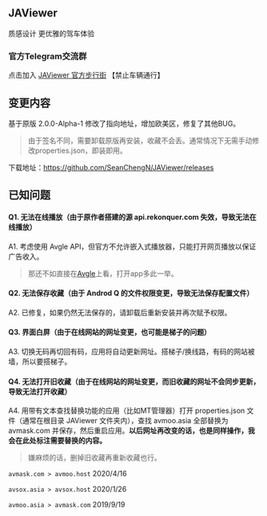 ## JAViewer
质感设计 更优雅的驾车体验

### 官方Telegram交流群
点击加入 [JAViewer 官方步行街](https://t.me/joinchat/Bp7eL0ehwp4WI-GxWxitQg) 【禁止车辆通行】

## 变更内容
基于原版 2.0.0-Alpha-1 修改了指向地址，增加欧美区，修复了其他BUG。

> 由于签名不同，需要卸载原版再安装，收藏不会丢。通常情况下无需手动修改properties.json，即装即用。

下载地址：https://github.com/SeanChengN/JAViewer/releases

## 已知问题
#### Q1. 无法在线播放（由于原作者搭建的源 api.rekonquer.com 失效，导致无法在线播放）
A1. 考虑使用 Avgle API，但官方不允许嵌入式播放器，只能打开网页播放以保证广告收入。
> 那还不如直接在[Avgle](https://avgle.com/)上看，打开app多此一举。
#### Q2. 无法保存收藏（由于 Androd Q 的文件权限变更，导致无法保存配置文件）
A2. 已修复，如果仍然无法保存的，请卸载后重新安装并再次赋予权限。
#### Q3. 界面白屏（由于在线网站的网址变更，也可能是梯子的问题）
A3. 切换无码再切回有码，应用将自动更新网址。搭梯子/换线路，有码的网站被墙，所以要搭梯子。
#### Q4. 无法打开旧收藏（由于在线网站的网址变更，而旧收藏的网址不会同步更新，导致无法打开收藏）
A4. 用带有文本查找替换功能的应用（比如MT管理器）打开 properties.json 文件（通常在根目录 JAViewer 文件夹内），查找 avmoo.asia 全部替换为 avmask.com 并保存，然后重启应用。**以后网址再改变的话，也是同样操作，我会在此处标注需要替换的内容。**
> 嫌麻烦的话，删掉旧收藏再重新收藏也行。

`avmask.com > avmoo.host` 2020/4/16

`avsox.asia > avsox.host` 2020/1/26

`avmoo.asia > avmask.com` 2019/9/19

